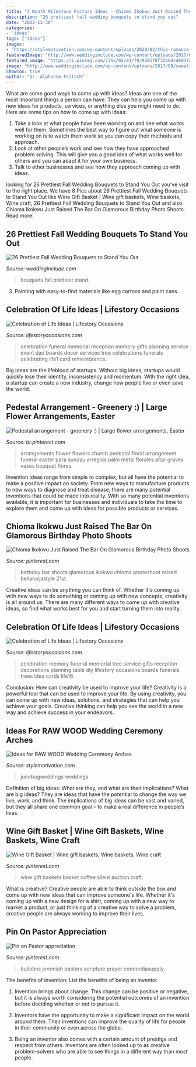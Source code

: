 ```yaml
---
title: "3 Month Milestone Picture Ideas - Chioma Ikokwu Just Raised The Bar On Glamorous Birthday Photo Shoots"
description: "26 prettiest fall wedding bouquets to stand you out"
date: "2022-11-30"
categories:
- "ideas"
tags: ["ideas"]
images:
- "https://stylemotivation.com/wp-content/uploads/2020/02/this-romance-inspired-wedding-shoot-at-the-violet-hotel-will-make-you-oh-so-cozy-the-ramsdens-21-700x1050-700x1050-700x1050.jpg"
featuredImage: "http://www.weddinginclude.com/wp-content/uploads/2017/08/sweet-spetember-wedding-bouquets.jpg"
featured_image: "https://i.pinimg.com/736x/92/81/f0/9281f0f32b8dcd6047a65761324d58a4.jpg"
image: "http://www.weddinginclude.com/wp-content/uploads/2017/08/sweet-spetember-wedding-bouquets.jpg"
ShowToc: true
author: "Dr. Alphonso Fritsch"
---
```



What are some good ways to come up with ideas?
Ideas are one of the most important things a person can have. They can help you come up with new ideas for products, services, or anything else you might need to do. Here are some tips on how to come up with ideas: 
1. Take a look at what people have been working on and see what works well for them. Sometimes the best way to figure out what someone is working on is to watch them work so you can copy their methods and approach. 
2. Look at other people’s work and see how they have approached problem solving. This will give you a good idea of what works well for others and you can adapt it for your own business. 
3. Talk to other businesses and see how they approach coming up with ideas.

	

		
looking for 26 Prettiest Fall Wedding Bouquets to Stand You Out you've visit to the right place. We have 8 Pics about 26 Prettiest Fall Wedding Bouquets to Stand You Out like Wine Gift Basket | Wine gift baskets, Wine baskets, Wine craft, 26 Prettiest Fall Wedding Bouquets to Stand You Out and also Chioma Ikokwu Just Raised The Bar On Glamorous Birthday Photo Shoots. Read more:
		
    
## 26 Prettiest Fall Wedding Bouquets To Stand You Out

<img loading=lazy src="http://www.weddinginclude.com/wp-content/uploads/2017/08/sweet-spetember-wedding-bouquets.jpg" onerror="this.onerror=null;this.src='https://tse3.mm.bing.net/th?id=OIP.Yvf4VJOeqtHLVrH8N8tiMAHaLH&amp;pid=15.1';" alt="26 Prettiest Fall Wedding Bouquets to Stand You Out">

_Source: weddinginclude.com_

>bouquets fall prettiest stand. 

	

3. Painting with easy-to-find materials like egg cartons and paint cans.

    
## Celebration Of Life Ideas | Lifestory Occasions

<img loading=lazy src="http://www.lifestoryoccasions.com/wp-content/uploads/2014/12/celebration-of-life1.jpg" onerror="this.onerror=null;this.src='https://tse4.mm.bing.net/th?id=OIP.FD_HjOVvDR2Xr0uZQGD_FgHaLH&amp;pid=15.1';" alt="Celebration of Life Ideas | Lifestory Occasions">

_Source: lifestoryoccasions.com_

>celebration funeral memorial reception memory gifts planning service event dad boards decor services tree celebrations funerals celebrating life1 card remembrance. 

	

Big ideas are the lifeblood of startups. Without big ideas, startups would quickly lose their identity, inconsistency and momentum. With the right idea, a startup can create a new industry, change how people live or even save the world.

    
## Pedestal Arrangement - Greenery :) | Large Flower Arrangements, Easter

<img loading=lazy src="https://i.pinimg.com/736x/00/5e/86/005e86b8af82007f4fdda3422da45640--church-flowers-floral-arrangements.jpg" onerror="this.onerror=null;this.src='https://tse1.mm.bing.net/th?id=OIP.boumLXoKcFQImn_su46IUwHaLH&amp;pid=15.1';" alt="Pedestal arrangement - greenery :) | Large flower arrangements, Easter">

_Source: br.pinterest.com_

>arrangements flower flowers church pedestal floral arrangement funeral easter para sunday arreglos palm metal florales altar graves vases bouquet flores. 

	

Invention ideas range from simple to complex, but all have the potential to make a positive impact on society. From new ways to manufacture products to new ways to diagnose and treat disease, there are many potential inventions that could be made into reality. With so many potential inventions available, it is important for businesses and individuals to take the time to explore them and come up with ideas for possible products or services.

    
## Chioma Ikokwu Just Raised The Bar On Glamorous Birthday Photo Shoots

<img loading=lazy src="https://i.pinimg.com/736x/c6/99/6d/c6996dfdcaea67ff44ad80a294b38c54.jpg" onerror="this.onerror=null;this.src='https://tse2.mm.bing.net/th?id=OIP.ol6Ms1EfmWTXM-fRw9yszAHaIq&amp;pid=15.1';" alt="Chioma Ikokwu Just Raised The Bar On Glamorous Birthday Photo Shoots">

_Source: pinterest.com_

>birthday bar shoots glamorous ikokwu chioma photoshoot raised bellanaijastyle 21st. 

	

Creative ideas can be anything you can think of. Whether it's coming up with new ways to do something or coming up with new concepts, creativity is all around us. There are many different ways to come up with creative ideas, so find what works best for you and start turning them into reality.

    
## Celebration Of Life Ideas | Lifestory Occasions

<img loading=lazy src="http://www.lifestoryoccasions.com/wp-content/uploads/2014/12/celebration-of-life16.jpg" onerror="this.onerror=null;this.src='https://tse2.mm.bing.net/th?id=OIP.G2EW3Uj8R2SyYHj_Xiou9QHaLH&amp;pid=15.1';" alt="Celebration of Life Ideas | Lifestory Occasions">

_Source: lifestoryoccasions.com_

>celebration memory funeral memorial tree service gifts reception decorations planning table diy lifestory occasions boards funerals trees idea cards life16. 

	

Conclusion: How can creativity be used to improve your life?
Creativity is a powerful tool that can be used to improve your life. By using creativity, you can come up with new ideas, solutions, and strategies that can help you achieve your goals. Creative thinking can help you see the world in a new way and achieve success in your endeavors.

    
## Ideas For RAW WOOD Wedding Ceremony Arches

<img loading=lazy src="https://stylemotivation.com/wp-content/uploads/2020/02/this-romance-inspired-wedding-shoot-at-the-violet-hotel-will-make-you-oh-so-cozy-the-ramsdens-21-700x1050-700x1050-700x1050.jpg" onerror="this.onerror=null;this.src='https://tse4.mm.bing.net/th?id=OIP.LU-GdnxdU6qTJKbzfkm09wHaLH&amp;pid=15.1';" alt="Ideas for RAW WOOD Wedding Ceremony Arches">

_Source: stylemotivation.com_

>junebugweddings weddings. 

	

Definition of big ideas: What are they, and what are their implications?
What are big ideas? They are ideas that have the potential to change the way we live, work, and think. The implications of big ideas can be vast and varied, but they all share one common goal – to make a real difference in people’s lives.

    
## Wine Gift Basket | Wine Gift Baskets, Wine Baskets, Wine Craft

<img loading=lazy src="https://i.pinimg.com/736x/92/81/f0/9281f0f32b8dcd6047a65761324d58a4.jpg" onerror="this.onerror=null;this.src='https://tse1.mm.bing.net/th?id=OIP.fVisPAjYDXpP3-ZbcygzrgHaJ3&amp;pid=15.1';" alt="Wine Gift Basket | Wine gift baskets, Wine baskets, Wine craft">

_Source: pinterest.com_

>wine gift baskets basket coffee silent auction craft. 

	

What is creative?
Creative people are able to think outside the box and come up with new ideas that can improve someone's life. Whether it's coming up with a new design for a shirt, coming up with a new way to market a product, or just thinking of a creative way to solve a problem, creative people are always working to improve their lives.

    
## Pin On Pastor Appreciation

<img loading=lazy src="https://i.pinimg.com/736x/b0/53/79/b0537976ff2313ca4ff26bafca47c00d.jpg" onerror="this.onerror=null;this.src='https://tse4.mm.bing.net/th?id=OIP._OFEkzWDj2fm3QsNg7DOnwHaLc&amp;pid=15.1';" alt="Pin on Pastor appreciation">

_Source: pinterest.com_

>bulletins jeremiah pastors scripture prayer concordiasupply. 

	

The benefits of invention: List the benefits of being an inventor.
1. Invention brings about change. This change can be positive or negative, but it is always worth considering the potential outcomes of an invention before deciding whether or not to pursue it.
2. Inventors have the opportunity to make a significant impact on the world around them. Their inventions can improve the quality of life for people in their community or even across the globe.

3. Being an inventor also comes with a certain amount of prestige and respect from others. Inventors are often looked up to as creative problem-solvers who are able to see things in a different way than most people.

